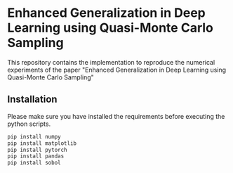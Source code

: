# Enhanced Generalization in Deep Learning using Quasi-Monte Carlo Sampling
This repository contains the implementation to reproduce the numerical experiments of the paper "Enhanced Generalization in Deep Learning using Quasi-Monte Carlo Sampling"


## Installation
Please make sure you have installed the requirements before executing the python scripts.

```bash
pip install numpy
pip install matplotlib
pip install pytorch
pip install pandas
pip install sobol 
```
